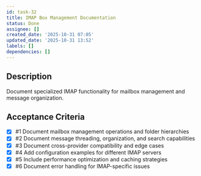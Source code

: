 ```yaml
---
id: task-32
title: IMAP Box Management Documentation
status: Done
assignee: []
created_date: '2025-10-31 07:05'
updated_date: '2025-10-31 13:52'
labels: []
dependencies: []
---
```


## Description

<!-- SECTION:DESCRIPTION:BEGIN -->
Document specialized IMAP functionality for mailbox management and message organization.
<!-- SECTION:DESCRIPTION:END -->

## Acceptance Criteria
<!-- AC:BEGIN -->
- [x] #1 Document mailbox management operations and folder hierarchies
- [x] #2 Document message threading, organization, and search capabilities
- [x] #3 Document cross-provider compatibility and edge cases
- [x] #4 Add configuration examples for different IMAP servers
- [x] #5 Include performance optimization and caching strategies
- [x] #6 Document error handling for IMAP-specific issues
<!-- AC:END -->
